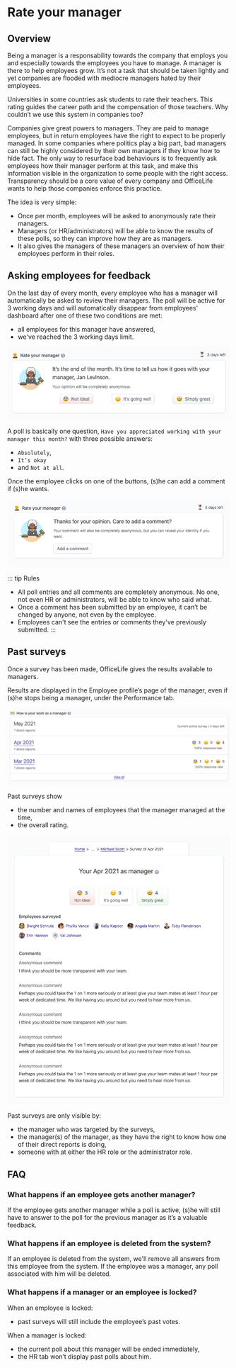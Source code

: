 # Rate your manager

## Overview

Being a manager is a responsability towards the company that employs you and especially towards the employees you have to manage. A manager is there to help employees grow. It’s not a task that should be taken lightly and yet companies are flooded with mediocre managers hated by their employees.

Universities in some countries ask students to rate their teachers. This rating guides the career path and the compensation of those teachers. Why couldn’t we use this system in companies too?

Companies give great powers to managers. They are paid to manage employees, but in return employees have the right to expect to be properly managed. In some companies where politics play a big part, bad managers can still be highly considered by their own managers if they know how to hide fact. The only way to resurface bad behaviours is to frequently ask employees how their manager perform at this task, and make this information visible in the organization to some people with the right access. Transparency should be a core value of every company and OfficeLife wants to help those companies enforce this practice.

The idea is very simple:

- Once per month, employees will be asked to anonymously rate their managers.
- Managers (or HR/administrators) will be able to know the results of these polls, so they can improve how they are as managers.
- It also gives the managers of these managers an overview of how their employees perform in their roles.

## Asking employees for feedback

On the last day of every month, every employee who has a manager will automatically be asked to review their managers. The poll will be active for 3 working days and will automatically disappear from employees' dashboard after one of these two conditions are met:

* all employees for this manager have answered,
* we've reached the 3 working days limit.

![image of the rate manager poll](./img/dashboard_rate_manager_poll.png)

A poll is basically one question, `Have you appreciated working with your manager this month?` with three possible answers:

* `Absolutely`,
* `It’s okay`
* and `Not at all`.

Once the employee clicks on one of the buttons, (s)he can add a comment if (s)he wants.

![image of the rate manager comment](./img/dashboard_rate_manager_comment.png)

::: tip Rules
* All poll entries and all comments are completely anonymous. No one, not even HR or administrators, will be able to know who said what.
* Once a comment has been submitted by an employee, it can’t be changed by anyone, not even by the employee.
* Employees can't see the entries or comments they've previously submitted.
:::

## Past surveys

Once a survey has been made, OfficeLife gives the results available to managers.

Results are displayed in the Employee profile’s page of the manager, even if (s)he stops being a manager, under the Performance tab.

![](./img/employee_rate_manager_results.png)

Past surveys show

* the number and names of employees that the manager managed at the time,
* the overall rating.

![](./img/employee_rate_manager_details.png)

Past surveys are only visible by:
* the manager who was targeted by the surveys,
* the manager(s) of the manager, as they have the right to know how one of their direct reports is doing,
* someone with at either the HR role or the administrator role.

## FAQ

### What happens if an employee gets another manager?

If the employee gets another manager while a poll is active, (s)he will still have to answer to the poll for the previous manager as it’s a valuable feedback.

### What happens if an employee is deleted from the system?

If an employee is deleted from the system, we'll remove all answers from this employee from the system. If the employee was a manager, any poll associated with him will be deleted.

### What happens if a manager or an employee is locked?

When an employee is locked:

* past surveys will still include the employee’s past votes.

When a manager is locked:

* the current poll about this manager will be ended immediately,
* the HR tab won’t display past polls about him.
